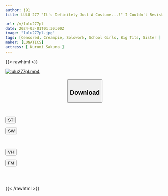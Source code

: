 ```yaml
---
author: j91
title: LULU-277 "It's Definitely Just A Costume...?" I Couldn't Resist The Temptation Of My Girlfriend's Big-breasted Sister's Panty Shots Without Realizing It, So I Inserted My Big Adult Dick Through Her Panties And Inserted The Tip Of Her With My Bare Thighs... And It Was Inserted Raw And Slippery! I Cum Over And Over Again In The Sensitive Shaved J-type Pussy Whose Sensitivity Has Increased Due To Constant Teasing! Walnut Sakura

url: /v/lulu277pl
date: 2024-03-01T01:30:00Z
image: "lulu277pl.jpg"
tags: [Censored, Creampie, Solowork, School Girls, Big Tits, Sister	]
maker: [LUNATICS]
actress: [ Kurumi Sakura ]
---
```



{{< rawhtml >}}

<div class="video" data-videoid="PX438aoBVMu01zo">
    <a href="javascript:;">
        <img src="/v/lulu277pl/lulu277pl.jpg" width="WIDTH" height="HEIGHT" alt="lulu277pl.mp4" loading="lazy">
    </a>
</div>

<script type="text/javascript" src="https://j91.asia/asset/on-demand-st.js"></script>

<br>
  <link rel="stylesheet" href="https://j91.asia/asset/bs5.css">
  
  <center>
  <button class="btn btn-primary" type="button" data-bs-toggle="collapse" data-bs-target=".multi-collapse" aria-expanded="false" aria-controls="multiCollapseExample1 multiCollapseExample2"><h2>Download</h2></button></center>
</p>
<div class="row">
  <div class="col">
    <div class="collapse multi-collapse" id="multiCollapseExample1">
      <div class="card card-body">
	      	      <br>
<div class="buttons">  
<p><a href="https://streamtape.to/v/PX438aoBVMu01zo" target="_blank"><button class="btn-hover color-3"><i class="fa fa-download"></i> ST</button></a></p>
<p><a href="https://cdnwish.com/71ol0vlwveh5" target="_blank"><button class="btn-hover color-2"><i class="fa fa-download"></i> SW</button></a></p></div>
    </div>
  </div>
</div>
  <div class="col">
    <div class="collapse multi-collapse" id="multiCollapseExample2">
      <div class="card card-body">
	      <br>
<div class="buttons">
<p><a href="https://vidhidepro.com/f/a0ze5d08wtth"><button class="btn-hover color-9"><i class="fa fa-download"></i> VH</button></a></p>
<p><a href="https://filemoon.sx/d/awuedh2kwd6b"><button class="btn-hover color-8"><i class="fa fa-download"></i> FM</button></a></p></div>
<br><br>
      </div>
    </div>
  </div>
</div>

{{< /rawhtml >}}